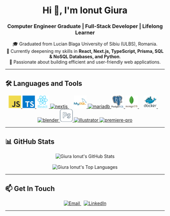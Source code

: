<div align="center">

# Hi 👋, I'm Ionut Giura

### Computer Engineer Graduate | Full-Stack Developer | Lifelong Learner

🎓 Graduated from Lucian Blaga University of Sibiu (ULBS), Romania. <br />
🌱 Currently deepening my skills in **React, Next.js, TypeScript, Prisma, SQL & NoSQL Databases, and Python**. <br />
🚀 Passionate about building efficient and user-friendly web applications.

---

</div>

## 🛠️ Languages and Tools

<p align="center">
  <!--- Web Development --->
  <a href="https://developer.mozilla.org/en-US/docs/Web/JavaScript" target="_blank" rel="noreferrer" title="JavaScript">
    <img src="https://raw.githubusercontent.com/devicons/devicon/master/icons/javascript/javascript-original.svg" alt="javascript" width="40" height="40"/>
  </a>
  <a href="https://www.typescriptlang.org/" target="_blank" rel="noreferrer" title="TypeScript">
    <img src="https://raw.githubusercontent.com/devicons/devicon/master/icons/typescript/typescript-original.svg" alt="typescript" width="40" height="40"/>
  </a>
   <a href="https://reactjs.org/" target="_blank" rel="noreferrer" title="React">
    <img src="https://raw.githubusercontent.com/devicons/devicon/master/icons/react/react-original-wordmark.svg" alt="react" width="40" height="40"/>
  </a>
  <a href="https://nextjs.org/" target="_blank" rel="noreferrer" title="Next.js">
    <img src="https://cdn.worldvectorlogo.com/logos/nextjs-2.svg" alt="nextjs" width="40" height="40"/>
  </a>
      <!-- Optional spacer -->
  <!--- Databases --->
   <a href="https://www.mysql.com/" target="_blank" rel="noreferrer" title="MySQL">
    <img src="https://raw.githubusercontent.com/devicons/devicon/master/icons/mysql/mysql-original-wordmark.svg" alt="mysql" width="40" height="40"/>
  </a>
  <a href="https://mariadb.org/" target="_blank" rel="noreferrer" title="MariaDB">
    <img src="https://www.vectorlogo.zone/logos/mariadb/mariadb-icon.svg" alt="mariadb" width="40" height="40"/>
  </a>
  <a href="https://www.postgresql.org" target="_blank" rel="noreferrer" title="PostgreSQL">
    <img src="https://raw.githubusercontent.com/devicons/devicon/master/icons/postgresql/postgresql-original-wordmark.svg" alt="postgresql" width="40" height="40"/>
  </a>
  <a href="https://www.mongodb.com/" target="_blank" rel="noreferrer" title="MongoDB">
    <img src="https://raw.githubusercontent.com/devicons/devicon/master/icons/mongodb/mongodb-original-wordmark.svg" alt="mongodb" width="40" height="40"/>
  </a>
       <!-- Optional spacer -->
  <!--- DevOps / Other --->
   <a href="https://www.docker.com/" target="_blank" rel="noreferrer" title="Docker">
    <img src="https://raw.githubusercontent.com/devicons/devicon/master/icons/docker/docker-original-wordmark.svg" alt="docker" width="40" height="40"/>
  </a>
      <!-- Optional spacer -->
  <!--- Design / Creative --->
  <a href="https://www.blender.org/" target="_blank" rel="noreferrer" title="Blender">
    <img src="https://download.blender.org/branding/community/blender_community_badge_white.svg" alt="blender" width="40" height="40"/>
  </a>
  <a href="https://www.adobe.com/products/photoshop.html" target="_blank" rel="noreferrer" title="Adobe Photoshop">
    <img src="https://raw.githubusercontent.com/devicons/devicon/master/icons/photoshop/photoshop-line.svg" alt="photoshop" width="40" height="40"/>
  </a>
  <a href="https://www.adobe.com/products/illustrator.html" target="_blank" rel="noreferrer" title="Adobe Illustrator">
    <img src="https://www.vectorlogo.zone/logos/adobe_illustrator/adobe_illustrator-icon.svg" alt="illustrator" width="40" height="40"/>
  </a>
  <a href="https://www.adobe.com/products/premiere.html" target="_blank" rel="noreferrer" title="Adobe Premiere Pro">
    <img src="https://upload.wikimedia.org/wikipedia/commons/4/40/Adobe_Premiere_Pro_CC_icon.svg" alt="premiere-pro" width="40" height="40"/>
  </a>
</p>

---

## 📊 GitHub Stats

<p align="center">
  <img src="https://github-readme-stats.vercel.app/api?username=giuraionut&hide=contribs,prs&theme=tokyonight&show_icons=true&rank_icon=github&border_radius=10" alt="Giura Ionut's GitHub Stats"/>
  <br/> <br/> <!-- Add some space -->
  <img src="https://github-readme-stats.vercel.app/api/top-langs/?username=giuraionut&theme=tokyonight&langs_count=8&layout=compact&border_radius=10" alt="Giura Ionut's Top Languages"/>
</p>

---

## 📫 Get In Touch

<p align="center">
  <a href="mailto:giuraionut98@gmail.com" target="_blank">
    <img src="https://img.shields.io/badge/Gmail-D14836?style=for-the-badge&logo=gmail&logoColor=white" alt="Email"/>
  </a>
    <!-- Spacer -->
  <a href="https://linkedin.com/in/ionut-emanuel-giura-753256215" target="_blank">
    <img src="https://img.shields.io/badge/LinkedIn-0077B5?style=for-the-badge&logo=linkedin&logoColor=white" alt="LinkedIn"/>
  </a>
</p>

---

<!---
giuraionut/giuraionut is a ✨ special ✨ repository because its `README.md` (this file) appears on your GitHub profile.
--->
